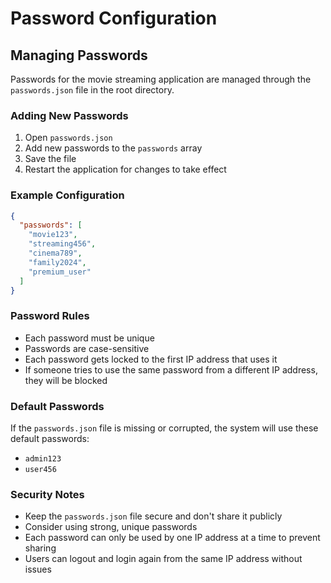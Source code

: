 # Password Configuration

## Managing Passwords

Passwords for the movie streaming application are managed through the `passwords.json` file in the root directory.

### Adding New Passwords

1. Open `passwords.json`
2. Add new passwords to the `passwords` array
3. Save the file
4. Restart the application for changes to take effect

### Example Configuration

```json
{
  "passwords": [
    "movie123",
    "streaming456",
    "cinema789",
    "family2024",
    "premium_user"
  ]
}
```

### Password Rules

- Each password must be unique
- Passwords are case-sensitive
- Each password gets locked to the first IP address that uses it
- If someone tries to use the same password from a different IP address, they will be blocked

### Default Passwords

If the `passwords.json` file is missing or corrupted, the system will use these default passwords:
- `admin123`
- `user456`

### Security Notes

- Keep the `passwords.json` file secure and don't share it publicly
- Consider using strong, unique passwords
- Each password can only be used by one IP address at a time to prevent sharing
- Users can logout and login again from the same IP address without issues